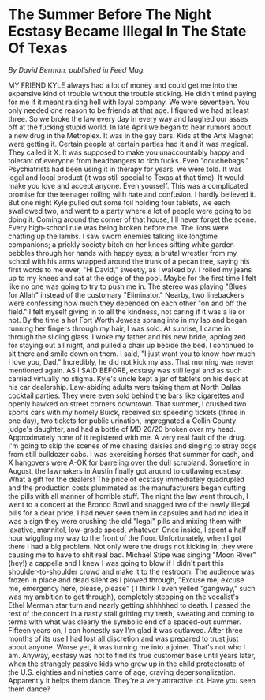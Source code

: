 The Summer Before The Night Ecstasy Became Illegal In The State Of Texas
========================================================================

_By David Berman, published in Feed Mag._

MY FRIEND KYLE always had a lot of money and could get me into the expensive kind of trouble without the trouble sticking. He didn't mind paying for me if it meant raising hell with loyal company. We were seventeen. You only needed one reason to be friends at that age. I figured we had at least three. So we broke the law every day in every way and laughed our asses off at the fucking stupid world. In late April we began to hear rumors about a new drug in the Metroplex. It was in the gay bars. Kids at the Arts Magnet were getting it. Certain people at certain parties had it and it was magical. They called it X. It was supposed to make you unaccountably happy and tolerant of everyone from headbangers to rich fucks. Even "douchebags." Psychiatrists had been using it in therapy for years, we were told. It was legal and local product (it was still special to Texas at that time). It would make you love and accept anyone. Even yourself. This was a complicated promise for the teenager roiling with hate and confusion. I hardly believed it. But one night Kyle pulled out some foil holding four tablets, we each swallowed two, and went to a party where a lot of people were going to be doing it. Coming around the corner of that house, I'll never forget the scene. Every high-school rule was being broken before me. The lions were chatting up the lambs. I saw sworn enemies talking like longtime companions; a prickly society bitch on her knees sifting white garden pebbles through her hands with happy eyes; a brutal wrestler from my school with his arms wrapped around the trunk of a pecan tree, saying his first words to me ever, "Hi David," sweetly, as I walked by. I rolled my jeans up to my knees and sat at the edge of the pool. Maybe for the first time I felt like no one was going to try to push me in. The stereo was playing "Blues for Allah" instead of the customary "Eliminator." Nearby, two linebackers were confessing how much they depended on each other "on and off the field." I felt myself giving in to all the kindness, not caring if it was a lie or not. By the time a hot Fort Worth Jewess sprang into in my lap and began running her fingers through my hair, I was sold. At sunrise, I came in through the sliding glass. I woke my father and his new bride, apologized for staying out all night, and pulled a chair up beside the bed. I continued to sit there and smile down on them. I said, "I just want you to know how much I love you, Dad." Incredibly, he did not kick my ass. That morning was never mentioned again. AS I SAID BEFORE, ecstasy was still legal and as such carried virtually no stigma. Kyle's uncle kept a jar of tablets on his desk at his car dealership. Law-abiding adults were taking them at North Dallas cocktail parties. They were even sold behind the bars like cigarettes and openly hawked on street corners downtown. That summer, I crushed two sports cars with my homely Buick, received six speeding tickets (three in one day), two tickets for public urination, impregnated a Collin County judge's daughter, and had a bottle of MD 20/20 broken over my head. Approximately none of it registered with me. A very real fault of the drug. I'm going to skip the scenes of me chasing daisies and singing to stray dogs from still bulldozer cabs. I was exercising horses that summer for cash, and X hangovers were A-OK for barreling over the dull scrubland. Sometime in August, the lawmakers in Austin finally got around to outlawing ecstasy. What a gift for the dealers! The price of ecstasy immediately quadrupled and the production costs plummeted as the manufacturers began cutting the pills with all manner of horrible stuff. The night the law went through, I went to a concert at the Bronco Bowl and snagged two of the newly illegal pills for a dear price. I had never seen them in capsules and had no idea it was a sign they were crushing the old "legal" pills and mixing them with laxative, mannitol, low-grade speed, whatever. Once inside, I spent a half hour wiggling my way to the front of the floor. Unfortunately, when I got there I had a big problem. Not only were the drugs not kicking in, they were causing me to have to shit real bad. Michael Stipe was singing "Moon River" (hey!) a cappella and I knew I was going to blow if I didn't part this shoulder-to-shoulder crowd and make it to the restroom. The audience was frozen in place and dead silent as I plowed through, "Excuse me, excuse me, emergency here, please, please" ( I think I even yelled "gangway," such was my ambition to get through), completely stepping on the vocalist's Ethel Merman star turn and nearly getting shhhhhed to death. I passed the rest of the concert in a nasty stall gritting my teeth, sweating and coming to terms with what was clearly the symbolic end of a spaced-out summer. Fifteen years on, I can honestly say I'm glad it was outlawed. After three months of its use I had lost all discretion and was prepared to trust just about anyone. Worse yet, it was turning me into a joiner. That's not who I am. Anyway, ecstasy was not to find its true customer base until years later, when the strangely passive kids who grew up in the child protectorate of the U.S. eighties and nineties came of age, craving depersonalization. Apparently it helps them dance. They're a very attractive lot. Have you seen them dance? 